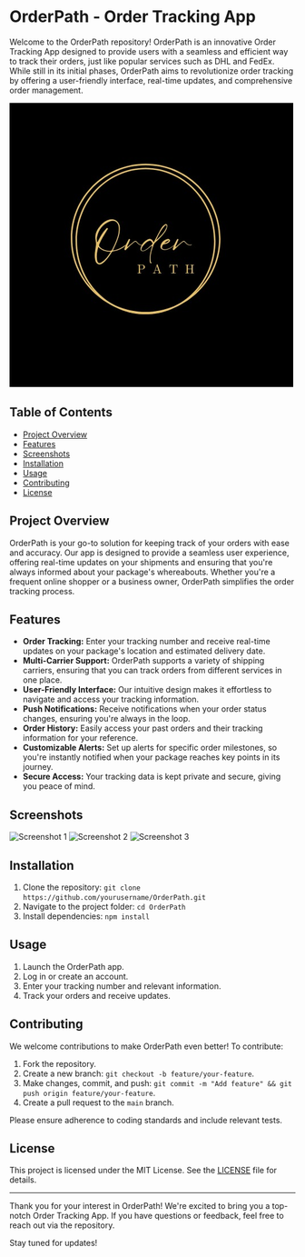 # OrderPath - Order Tracking App

Welcome to the OrderPath repository! OrderPath is an innovative Order Tracking App designed to provide users with a seamless and efficient way to track their orders, just like popular services such as DHL and FedEx. While still in its initial phases, OrderPath aims to revolutionize order tracking by offering a user-friendly interface, real-time updates, and comprehensive order management.

![TrackSwift App Logo](client/public/orderpath_logo.jpg)

## Table of Contents

- [Project Overview](#project-overview)
- [Features](#features)
- [Screenshots](#screenshots)
- [Installation](#installation)
- [Usage](#usage)
- [Contributing](#contributing)
- [License](#license)

## Project Overview

OrderPath is your go-to solution for keeping track of your orders with ease and accuracy. Our app is designed to provide a seamless user experience, offering real-time updates on your shipments and ensuring that you're always informed about your package's whereabouts. Whether you're a frequent online shopper or a business owner, OrderPath simplifies the order tracking process.

## Features

- **Order Tracking:** Enter your tracking number and receive real-time updates on your package's location and estimated delivery date.
- **Multi-Carrier Support:** OrderPath supports a variety of shipping carriers, ensuring that you can track orders from different services in one place.
- **User-Friendly Interface:** Our intuitive design makes it effortless to navigate and access your tracking information.
- **Push Notifications:** Receive notifications when your order status changes, ensuring you're always in the loop.
- **Order History:** Easily access your past orders and their tracking information for your reference.
- **Customizable Alerts:** Set up alerts for specific order milestones, so you're instantly notified when your package reaches key points in its journey.
- **Secure Access:** Your tracking data is kept private and secure, giving you peace of mind.

## Screenshots

![Screenshot 1](screenshots/screenshot1.png)
![Screenshot 2](screenshots/screenshot2.png)
![Screenshot 3](screenshots/screenshot3.png)

## Installation

1. Clone the repository: `git clone https://github.com/yourusername/OrderPath.git`
2. Navigate to the project folder: `cd OrderPath`
3. Install dependencies: `npm install`

## Usage

1. Launch the OrderPath app.
2. Log in or create an account.
3. Enter your tracking number and relevant information.
4. Track your orders and receive updates.

## Contributing

We welcome contributions to make OrderPath even better! To contribute:

1. Fork the repository.
2. Create a new branch: `git checkout -b feature/your-feature`.
3. Make changes, commit, and push: `git commit -m "Add feature" && git push origin feature/your-feature`.
4. Create a pull request to the `main` branch.

Please ensure adherence to coding standards and include relevant tests.

## License

This project is licensed under the MIT License. See the [LICENSE](LICENSE) file for details.

---

Thank you for your interest in OrderPath! We're excited to bring you a top-notch Order Tracking App. If you have questions or feedback, feel free to reach out via the repository.

Stay tuned for updates!

